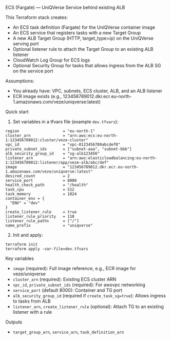 ECS (Fargate) — UniQVerse Service behind existing ALB

This Terraform stack creates:

- An ECS task definition (Fargate) for the UniQVerse container image
- An ECS service that registers tasks with a new Target Group
- A new ALB Target Group (HTTP, target_type=ip) on the UniQVerse serving port
- Optional listener rule to attach the Target Group to an existing ALB listener
- CloudWatch Log Group for ECS logs
- Optional Security Group for tasks that allows ingress from the ALB SG on the service port

Assumptions:
- You already have: VPC, subnets, ECS cluster, ALB, and an ALB listener
- ECR image exists (e.g., 123456789012.dkr.ecr.eu-north-1.amazonaws.com/veze/uniqverse:latest)

Quick start

1) Set variables in a tfvars file (example `dev.tfvars`):

```
region                   = "eu-north-1"
cluster_arn              = "arn:aws:ecs:eu-north-1:123456789012:cluster/veze-cluster"
vpc_id                   = "vpc-0123456789abcdef0"
private_subnet_ids       = ["subnet-aaa", "subnet-bbb"]
alb_security_group_id    = "sg-alb123456"
listener_arn             = "arn:aws:elasticloadbalancing:eu-north-1:123456789012:listener/app/veze-alb/abc/def"
image                    = "123456789012.dkr.ecr.eu-north-1.amazonaws.com/veze/uniqverse:latest"
desired_count            = 2
service_port             = 8000
health_check_path        = "/health"
task_cpu                 = 512
task_memory              = 1024
container_env = {
  "ENV" = "dev"
}
create_listener_rule     = true
listener_rule_priority   = 110
listener_rule_paths      = ["/"]
name_prefix              = "uniqverse"
```

2) Init and apply:

```
terraform init
terraform apply -var-file=dev.tfvars
```

Key variables

- `image` (required): Full image reference, e.g., ECR image for veze/uniqverse
- `cluster_arn` (required): Existing ECS cluster ARN
- `vpc_id`, `private_subnet_ids` (required): For awsvpc networking
- `service_port` (default 8000): Container and TG port
- `alb_security_group_id` (required if `create_task_sg=true`): Allows ingress to tasks from ALB
- `listener_arn`, `create_listener_rule` (optional): Attach TG to an existing listener with a rule

Outputs

- `target_group_arn`, `service_arn`, `task_definition_arn`

